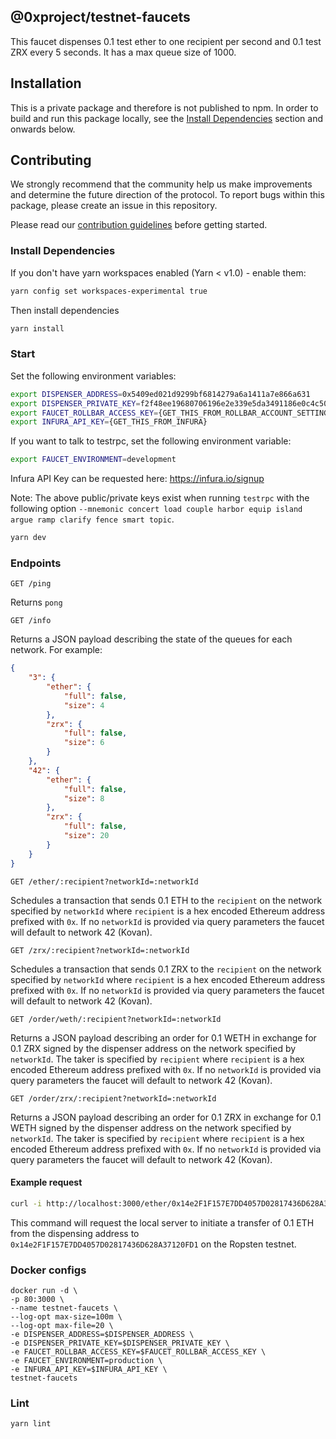 ## @0xproject/testnet-faucets

This faucet dispenses 0.1 test ether to one recipient per second and 0.1 test ZRX every 5 seconds. It has a max queue size of 1000.

## Installation

This is a private package and therefore is not published to npm. In order to build and run this package locally, see the [Install Dependencies](#Install-Dependencies) section and onwards below.

## Contributing

We strongly recommend that the community help us make improvements and determine the future direction of the protocol. To report bugs within this package, please create an issue in this repository.

Please read our [contribution guidelines](../../CONTRIBUTING.md) before getting started.

### Install Dependencies

If you don't have yarn workspaces enabled (Yarn < v1.0) - enable them:

```bash
yarn config set workspaces-experimental true
```

Then install dependencies

```bash
yarn install
```

### Start

Set the following environment variables:

```bash
export DISPENSER_ADDRESS=0x5409ed021d9299bf6814279a6a1411a7e866a631
export DISPENSER_PRIVATE_KEY=f2f48ee19680706196e2e339e5da3491186e0c4c5030670656b0e0164837257d
export FAUCET_ROLLBAR_ACCESS_KEY={GET_THIS_FROM_ROLLBAR_ACCOUNT_SETTINGS}
export INFURA_API_KEY={GET_THIS_FROM_INFURA}
```

If you want to talk to testrpc, set the following environment variable:

```bash
export FAUCET_ENVIRONMENT=development
```

Infura API Key can be requested here: https://infura.io/signup

Note: The above public/private keys exist when running `testrpc` with the following option `--mnemonic concert load couple harbor equip island argue ramp clarify fence smart topic`.

```bash
yarn dev
```

### Endpoints

`GET /ping`

Returns `pong`

`GET /info`

Returns a JSON payload describing the state of the queues for each network. For example:

```json
{
    "3": {
        "ether": {
            "full": false,
            "size": 4
        },
        "zrx": {
            "full": false,
            "size": 6
        }
    },
    "42": {
        "ether": {
            "full": false,
            "size": 8
        },
        "zrx": {
            "full": false,
            "size": 20
        }
    }
}
```

`GET /ether/:recipient?networkId=:networkId`

Schedules a transaction that sends 0.1 ETH to the `recipient` on the network specified by `networkId` where `recipient` is a hex encoded Ethereum address prefixed with `0x`. If no `networkId` is provided via query parameters the faucet will default to network 42 (Kovan).

`GET /zrx/:recipient?networkId=:networkId`

Schedules a transaction that sends 0.1 ZRX to the `recipient` on the network specified by `networkId` where `recipient` is a hex encoded Ethereum address prefixed with `0x`. If no `networkId` is provided via query parameters the faucet will default to network 42 (Kovan).

`GET /order/weth/:recipient?networkId=:networkId`

Returns a JSON payload describing an order for 0.1 WETH in exchange for 0.1 ZRX signed by the dispenser address on the network specified by `networkId`. The taker is specified by `recipient` where `recipient` is a hex encoded Ethereum address prefixed with `0x`. If no `networkId` is provided via query parameters the faucet will default to network 42 (Kovan).

`GET /order/zrx/:recipient?networkId=:networkId`

Returns a JSON payload describing an order for 0.1 ZRX in exchange for 0.1 WETH signed by the dispenser address on the network specified by `networkId`. The taker is specified by `recipient` where `recipient` is a hex encoded Ethereum address prefixed with `0x`. If no `networkId` is provided via query parameters the faucet will default to network 42 (Kovan).

#### Example request

```bash
curl -i http://localhost:3000/ether/0x14e2F1F157E7DD4057D02817436D628A37120FD1\?networkId=3
```

This command will request the local server to initiate a transfer of 0.1 ETH from the dispensing address to `0x14e2F1F157E7DD4057D02817436D628A37120FD1` on the Ropsten testnet.

### Docker configs

```
docker run -d \
-p 80:3000 \
--name testnet-faucets \
--log-opt max-size=100m \
--log-opt max-file=20 \
-e DISPENSER_ADDRESS=$DISPENSER_ADDRESS \
-e DISPENSER_PRIVATE_KEY=$DISPENSER_PRIVATE_KEY \
-e FAUCET_ROLLBAR_ACCESS_KEY=$FAUCET_ROLLBAR_ACCESS_KEY \
-e FAUCET_ENVIRONMENT=production \
-e INFURA_API_KEY=$INFURA_API_KEY \
testnet-faucets
```

### Lint

```bash
yarn lint
```
